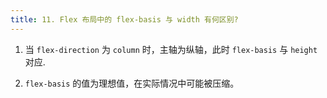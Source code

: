 ```yaml
---
title: 11. Flex 布局中的 flex-basis 与 width 有何区别?
---
```


1. 当 `flex-direction` 为 `column` 时，主轴为纵轴，此时 `flex-basis` 与 `height` 对应.

2. `flex-basis` 的值为理想值，在实际情况中可能被压缩。